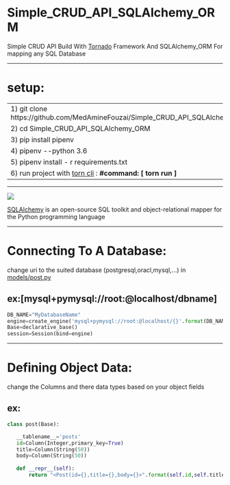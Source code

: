# Simple_CRUD_API_SQLAlchemy_ORM
<p>Simple CRUD API  Build With  <a href="https://www.tornadoweb.org/en/stable/">Tornado</a>  Framework And SQLAlchemy_ORM  For mapping any SQL Database</p>

------------------------------------

# setup: 
<table>
<tr>
<td> 1)  git clone https://github.com/MedAmineFouzai/Simple_CRUD_API_SQLAlchemy_ORM </td>
</tr>
<tr>
<td> 2) cd Simple_CRUD_API_SQLAlchemy_ORM</td>
</tr>
<tr>
<td> 3) pip install pipenv</td>
</tr>
</tr>
<td> 4) pipenv --python 3.6</td>
</tr>
<tr>
<td> 5) pipenv install - r requirements.txt</td>
</tr>
<tr>
  <td>
    6) run project with <a href="https://pypi.org/project/torn/">torn cli</a> : <b>#command: [ torn run ] </b>  </td>
 </tr>
</table>

-----------------------------------

<img src="https://github.com/MedAmineFouzai/Simple_CRUD_API_SQLAlchemy_ORM/blob/master/Captures/sqla_logo.png">

[SQLAlchemy](https://pypi.org/project/SQLAlchemy/) is an open-source SQL toolkit and object-relational mapper for the Python programming language

-----------------------------------

# Connecting To A Database:
change uri to the suited database (postgresql,oracl,mysql,...) in
[models/post.py](https://github.com/MedAmineFouzai/Simple_CRUD_API_SQLAlchemy_ORM/blob/master/models/post.py)

## ex:[mysql+pymysql://root:@localhost/dbname]


```python
DB_NAME="MyDatabaseName"
engine=create_engine('mysql+pymysql://root:@localhost/{}'.format(DB_NAME),echo=False)
Base=declarative_base()
session=Session(bind=engine)

```
----------------------------------------------

# Defining Object Data:

change the Columns and there data types based on your object fields

## ex:

 ```python
 class post(Base):
 
    __tablename__='posts'
    id=Column(Integer,primary_key=True)
    title=Column(String(50))
    body=Column(String(50))
    
    def __repr__(self):
        return "<Post(id={},title={},body={}>".format(self.id,self.title,self.body)
 ```
  
